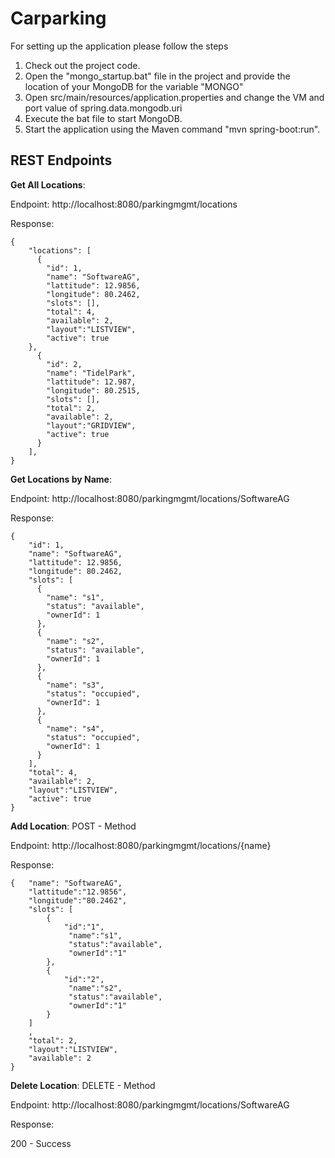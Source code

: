 
# Carparking

For setting up the application please follow the steps

1. Check out the project code.
2. Open the "mongo_startup.bat" file in the project and provide the location of your MongoDB for the variable "MONGO"
3. Open src/main/resources/application.properties and change the VM and port value of spring.data.mongodb.uri  
3. Execute the bat file to start MongoDB.
4. Start the application using the Maven command "mvn spring-boot:run".


REST Endpoints
----------------

**Get All Locations**:

Endpoint: http://localhost:8080/parkingmgmt/locations 

Response:

```	
{
	"locations": [
	  {
		"id": 1,
		"name": "SoftwareAG",
		"lattitude": 12.9856,
		"longitude": 80.2462,
		"slots": [],
		"total": 4,
		"available": 2,
		"layout":"LISTVIEW",
		"active": true
	},
	  {
		"id": 2,
		"name": "TidelPark",
		"lattitude": 12.987,
		"longitude": 80.2515,
		"slots": [],
		"total": 2,
		"available": 2,
		"layout":"GRIDVIEW",
		"active": true
	  }
	],
}
```

**Get Locations by Name**:

Endpoint: http://localhost:8080/parkingmgmt/locations/SoftwareAG

Response:

```
{
	"id": 1,
	"name": "SoftwareAG",
	"lattitude": 12.9856,
	"longitude": 80.2462,
	"slots": [
	  {
		"name": "s1",
		"status": "available",
		"ownerId": 1
	  },
	  {
		"name": "s2",
		"status": "available",
		"ownerId": 1
	  },
	  {
		"name": "s3",
		"status": "occupied",
		"ownerId": 1
	  },
	  {
		"name": "s4",
		"status": "occupied",
		"ownerId": 1
	  }
	],
	"total": 4,
	"available": 2,
	"layout":"LISTVIEW",
	"active": true
}
```

**Add Location**: POST - Method

Endpoint: http://localhost:8080/parkingmgmt/locations/{name}

Response:

```
{   "name": "SoftwareAG", 
	"lattitude":"12.9856",
	"longitude":"80.2462",
	"slots": [
		{
			"id":"1",
			 "name":"s1",
			 "status":"available",
			 "ownerId":"1"
		},
		{
			"id":"2",
			 "name":"s2",
			 "status":"available",
			 "ownerId":"1"
		}
	]
	,
	"total": 2, 
	"layout":"LISTVIEW",
	"available": 2
}
```

**Delete Location**: DELETE - Method

Endpoint: http://localhost:8080/parkingmgmt/locations/SoftwareAG

Response:

200 - Success

